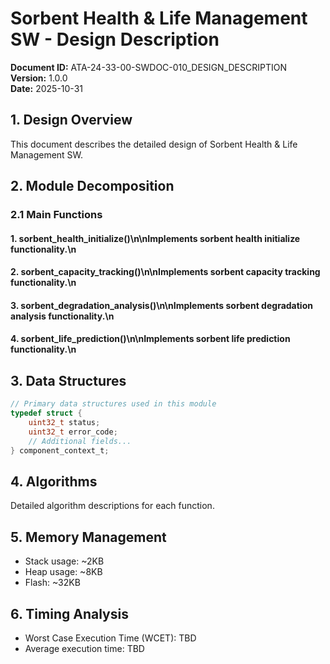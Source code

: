 # Sorbent Health & Life Management SW - Design Description

**Document ID:** ATA-24-33-00-SWDOC-010_DESIGN_DESCRIPTION  
**Version:** 1.0.0  
**Date:** 2025-10-31

## 1. Design Overview

This document describes the detailed design of Sorbent Health & Life Management SW.

## 2. Module Decomposition

### 2.1 Main Functions

#### 1. sorbent_health_initialize()\n\nImplements sorbent health initialize functionality.\n
#### 2. sorbent_capacity_tracking()\n\nImplements sorbent capacity tracking functionality.\n
#### 3. sorbent_degradation_analysis()\n\nImplements sorbent degradation analysis functionality.\n
#### 4. sorbent_life_prediction()\n\nImplements sorbent life prediction functionality.\n

## 3. Data Structures

```c
// Primary data structures used in this module
typedef struct {
    uint32_t status;
    uint32_t error_code;
    // Additional fields...
} component_context_t;
```

## 4. Algorithms

Detailed algorithm descriptions for each function.

## 5. Memory Management

- Stack usage: ~2KB
- Heap usage: ~8KB
- Flash: ~32KB

## 6. Timing Analysis

- Worst Case Execution Time (WCET): TBD
- Average execution time: TBD
